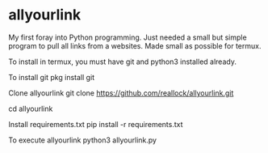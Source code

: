 # allyourlink
My first foray into Python programming. Just needed a small but simple program to pull all links from a websites.
Made small as possible for termux.

To install in termux, you must have git and python3 installed already.

To install git
pkg install git

Clone allyourlink
git clone https://github.com/reallock/allyourlink.git

cd allyourlink

Install requirements.txt
pip install -r requirements.txt

To execute allyourlink
python3 allyourlink.py
